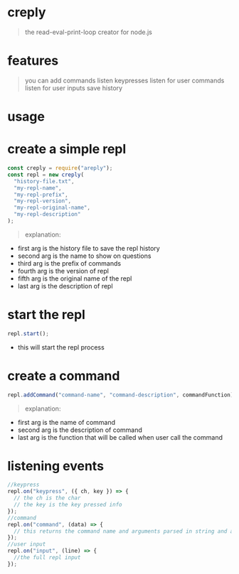 # creply

> the read-eval-print-loop creator for node.js

# features

> you can add commands
> listen keypresses
> listen for user commands
> listen for user inputs
> save history

# usage

# create a simple repl

```js
const creply = require("areply");
const repl = new creply(
  "history-file.txt",
  "my-repl-name",
  "my-repl-prefix",
  "my-repl-version",
  "my-repl-original-name",
  "my-repl-description"
);
```

> explanation:

- first arg is the history file to save the repl history
- second arg is the name to show on questions
- third arg is the prefix of commands
- fourth arg is the version of repl
- fifth arg is the original name of the repl
- last arg is the description of repl

# start the repl

```js
repl.start();
```

- this will start the repl process

# create a command

```js
repl.addCommand("command-name", "command-description", commandFunction);
```

> explanation:

- first arg is the name of command
- second arg is the description of command
- last arg is the function that will be called when user call the command

# listening events

```js
//keypress
repl.on("keypress", ({ ch, key }) => {
  // the ch is the char
  // the key is the key pressed info
});
//command
repl.on("command", (data) => {
  // this returns the command name and arguments parsed in string and array
});
//user input
repl.on("input", (line) => {
  //the full repl input
});
```
